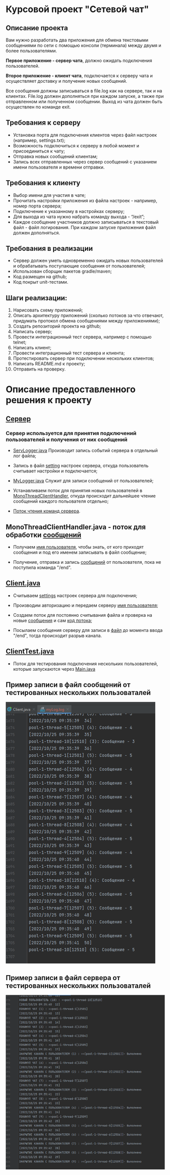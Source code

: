 # Курсовой проект "Сетевой чат"

## Описание проекта

Вам нужно разработать два приложения для обмена текстовыми сообщениями по сети с помощью консоли (терминала) между двумя и более пользователями.

**Первое приложение - сервер чата**, должно ожидать подключения пользователей.

**Второе приложение - клиент чата**, подключается к серверу чата и осуществляет доставку и получение новых сообщений.

Все сообщения должны записываться в file.log как на сервере, так и на клиентах. File.log должен дополняться при каждом запуске, а также при отправленном или полученном сообщении. Выход из чата должен быть осуществлен по команде exit.

## Требования к серверу

- Установка порта для подключения клиентов через файл настроек (например, settings.txt);
- Возможность подключиться к серверу в любой момент и присоединиться к чату;
- Отправка новых сообщений клиентам;
- Запись всех отправленных через сервер сообщений с указанием имени пользователя и времени отправки.

## Требования к клиенту

- Выбор имени для участия в чате;
- Прочитать настройки приложения из файла настроек - например, номер порта сервера;
- Подключение к указанному в настройках серверу;
- Для выхода из чата нужно набрать команду выхода - “/exit”;
- Каждое сообщение участников должно записываться в текстовый файл - файл логирования. При каждом запуске приложения файл должен дополняться.

## Требования в реализации

- Сервер должен уметь одновременно ожидать новых пользователей и обрабатывать поступающие сообщения от пользователей;
- Использован сборщик пакетов gradle/maven;
- Код размещен на github;
- Код покрыт unit-тестами.

## Шаги реализации:

1. Нарисовать схему приложений;
2. Описать архитектуру приложений (сколько потоков за что отвечают, придумать протокол обмена сообщениями между приложениями);
3. Создать репозиторий проекта на github;
4. Написать сервер;
5. Провести интеграционный тест сервера, например с помощью telnet;
6. Написать клиент;
7. Провести интеграционный тест сервера и клиента;
8. Протестировать сервер при подключении нескольких клиентов;
9. Написать README.md к проекту;
10. Отправить на проверку.

# Описание предоставленного решения к проекту
 
## [Сервер](https://github.com/neo7976/Java-6-Homeworks-Multithreading-6-Course/blob/abb732216266eeb5221c565e48a74bc1e4baa2bc/src/main/java/Server.java)
### Сервер используется для принятия подключений пользователей и получения от них сообщений
- [ServLogger.java](https://github.com/neo7976/Java-6-Homeworks-Multithreading-6-Course/blob/abb732216266eeb5221c565e48a74bc1e4baa2bc/src/main/java/log/ServLogger.java)
 Производит запись событий сервера в отдельный лог файла;
 
- Запись в файл [setting](https://github.com/neo7976/Java-6-Homeworks-Multithreading-6-Course/blob/5bff8cd39e02f240c97360c8128aedfb8c4ca5b7/src/main/java/Server.java#L33-L39) настроек сервера, откуда пользователь считывает настройки и подключается;

- [MyLogger.java](https://github.com/neo7976/Java-6-Homeworks-Multithreading-6-Course/blob/abb732216266eeb5221c565e48a74bc1e4baa2bc/src/main/java/log/MyLogger.java)
Служит для записи сообщений от пользователей;

- Устанавливаем поток для принятия новых пользователей в [MonoThreadClientHandler](https://github.com/neo7976/Java-6-Homeworks-Multithreading-6-Course/blob/abb732216266eeb5221c565e48a74bc1e4baa2bc/src/main/java/thread/MonoThreadClientHandler.java), откуда происходит дальнейшее чтение сообщений каждого польователя отдельно;

- [Поток чтения команд сервера](https://github.com/neo7976/Java-6-Homeworks-Multithreading-6-Course/blob/abb732216266eeb5221c565e48a74bc1e4baa2bc/src/main/java/Server.java#L32-L52).

##  MonoThreadClientHandler.java - поток для обработки [сообщений](https://github.com/neo7976/Java-6-Homeworks-Multithreading-6-Course/blob/abb732216266eeb5221c565e48a74bc1e4baa2bc/src/main/java/thread/MonoThreadClientHandler.java)

- Получаем [имя пользователя](https://github.com/neo7976/Java-6-Homeworks-Multithreading-6-Course/blob/abb732216266eeb5221c565e48a74bc1e4baa2bc/src/main/java/thread/MonoThreadClientHandler.java#L27-L29), чтобы знать, от кого приходят сообщения и под его именем записывать в файл сообщение;

- Получение, отправка и запись [сообщений](https://github.com/neo7976/Java-6-Homeworks-Multithreading-6-Course/blob/abb732216266eeb5221c565e48a74bc1e4baa2bc/src/main/java/thread/MonoThreadClientHandler.java#L31-L48) от пользователя, пока не поступила команда "/end".

## [Client.java](https://github.com/neo7976/Java-6-Homeworks-Multithreading-6-Course/blob/abb732216266eeb5221c565e48a74bc1e4baa2bc/src/main/java/Client.java)

- Считываем [settings](https://github.com/neo7976/Java-6-Homeworks-Multithreading-6-Course/blob/abb732216266eeb5221c565e48a74bc1e4baa2bc/src/main/java/Client.java#L23-L38) настроек сервера для подключения;

- Производим авторизацию и передаем серверу [имя пользователя](https://github.com/neo7976/Java-6-Homeworks-Multithreading-6-Course/blob/abb732216266eeb5221c565e48a74bc1e4baa2bc/src/main/java/Client.java#L40-L51);
- Создаем поток для постоянно считывания файла и проверка на новые [сообщения](https://github.com/neo7976/Java-6-Homeworks-Multithreading-6-Course/blob/abb732216266eeb5221c565e48a74bc1e4baa2bc/src/main/java/Client.java#L54-L55) и сам [код потока](https://github.com/neo7976/Java-6-Homeworks-Multithreading-6-Course/blob/abb732216266eeb5221c565e48a74bc1e4baa2bc/src/main/java/thread/ThreadReadMessage.java);

- Посылаем сообщения серверу для записи в [файл](https://github.com/neo7976/Java-6-Homeworks-Multithreading-6-Course/blob/abb732216266eeb5221c565e48a74bc1e4baa2bc/src/main/java/Client.java#L57-L85) до момента ввода "/end", тогда происходит разрыв канала.

## [ClientTest.java](https://github.com/neo7976/Java-6-Homeworks-Multithreading-6-Course/blob/abb732216266eeb5221c565e48a74bc1e4baa2bc/src/main/java/thread/ClientTest.java)

- Поток для тестирования подключения нескольких пользователей, которые запускаются через [Main.java](https://github.com/neo7976/Java-6-Homeworks-Multithreading-6-Course/blob/abb732216266eeb5221c565e48a74bc1e4baa2bc/src/main/java/Main.java)

## Пример записи в файл сообщений от тестированных нескольких пользоваталей
![](/src/main/resources/logUser.png)
## Пример записи в файл сервера от тестированных нескольких пользоваталей
![](/src/main/resources/logServ.png)

